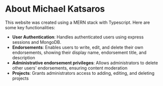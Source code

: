 # About Michael Katsaros

This website was created using a MERN stack with Typescript. Here are some key functionalities:

* __User Authentication__: Handles authenticated users using express sessions and MongoDB. 
* __Endorsements__: Enables users to write, edit, and delete their own endorsements, showing their display name, endorsement title, and description 
* __Administrative endorsement privileges__: Allows administrators to delete other users' endorsements, ensuring content moderation
* __Projects__: Grants administrators access to adding, editing, and deleting projects
